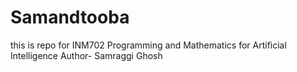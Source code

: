 # Samandtooba
this is repo for INM702 Programming and Mathematics for Artificial Intelligence 
Author- Samraggi Ghosh 
